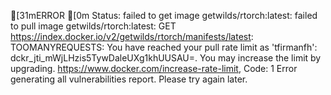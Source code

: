 [31mERROR  [0m Status: failed to get image getwilds/rtorch:latest: failed to pull image getwilds/rtorch:latest: GET https://index.docker.io/v2/getwilds/rtorch/manifests/latest: TOOMANYREQUESTS: You have reached your pull rate limit as 'tfirmanfh': dckr_jti_mWjLHzis5TywDaleUXg1khUUSAU=. You may increase the limit by upgrading. https://www.docker.com/increase-rate-limit, Code: 1 
Error generating all vulnerabilities report. Please try again later.

